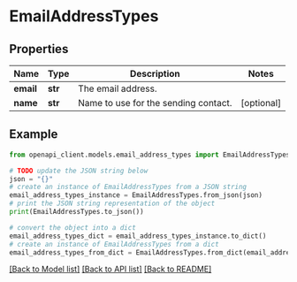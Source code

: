 # EmailAddressTypes



## Properties

Name | Type | Description | Notes
------------ | ------------- | ------------- | -------------
**email** | **str** | The email address. | 
**name** | **str** | Name to use for the sending contact. | [optional] 

## Example

```python
from openapi_client.models.email_address_types import EmailAddressTypes

# TODO update the JSON string below
json = "{}"
# create an instance of EmailAddressTypes from a JSON string
email_address_types_instance = EmailAddressTypes.from_json(json)
# print the JSON string representation of the object
print(EmailAddressTypes.to_json())

# convert the object into a dict
email_address_types_dict = email_address_types_instance.to_dict()
# create an instance of EmailAddressTypes from a dict
email_address_types_from_dict = EmailAddressTypes.from_dict(email_address_types_dict)
```
[[Back to Model list]](../README.md#documentation-for-models) [[Back to API list]](../README.md#documentation-for-api-endpoints) [[Back to README]](../README.md)


